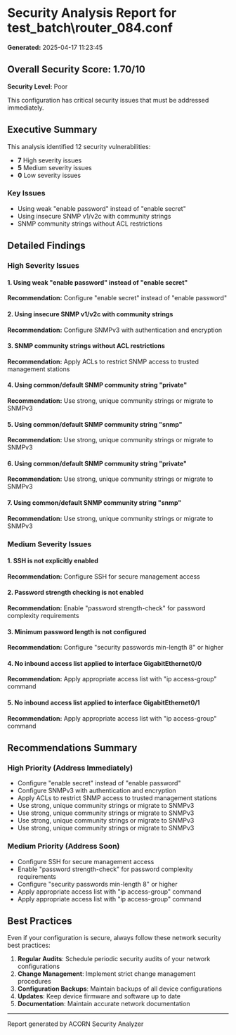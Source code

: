 # Security Analysis Report for test_batch\router_084.conf

**Generated:** 2025-04-17 11:23:45

## Overall Security Score: 1.70/10

**Security Level:** Poor

This configuration has critical security issues that must be addressed immediately.

## Executive Summary

This analysis identified 12 security vulnerabilities:
- **7** High severity issues
- **5** Medium severity issues
- **0** Low severity issues

### Key Issues

- Using weak "enable password" instead of "enable secret"
- Using insecure SNMP v1/v2c with community strings
- SNMP community strings without ACL restrictions

## Detailed Findings

### High Severity Issues

#### 1. Using weak "enable password" instead of "enable secret"

**Recommendation:** Configure "enable secret" instead of "enable password"

#### 2. Using insecure SNMP v1/v2c with community strings

**Recommendation:** Configure SNMPv3 with authentication and encryption

#### 3. SNMP community strings without ACL restrictions

**Recommendation:** Apply ACLs to restrict SNMP access to trusted management stations

#### 4. Using common/default SNMP community string "private"

**Recommendation:** Use strong, unique community strings or migrate to SNMPv3

#### 5. Using common/default SNMP community string "snmp"

**Recommendation:** Use strong, unique community strings or migrate to SNMPv3

#### 6. Using common/default SNMP community string "private"

**Recommendation:** Use strong, unique community strings or migrate to SNMPv3

#### 7. Using common/default SNMP community string "snmp"

**Recommendation:** Use strong, unique community strings or migrate to SNMPv3

### Medium Severity Issues

#### 1. SSH is not explicitly enabled

**Recommendation:** Configure SSH for secure management access

#### 2. Password strength checking is not enabled

**Recommendation:** Enable "password strength-check" for password complexity requirements

#### 3. Minimum password length is not configured

**Recommendation:** Configure "security passwords min-length 8" or higher

#### 4. No inbound access list applied to interface GigabitEthernet0/0

**Recommendation:** Apply appropriate access list with "ip access-group" command

#### 5. No inbound access list applied to interface GigabitEthernet0/1

**Recommendation:** Apply appropriate access list with "ip access-group" command

## Recommendations Summary

### High Priority (Address Immediately)

- Configure "enable secret" instead of "enable password"
- Configure SNMPv3 with authentication and encryption
- Apply ACLs to restrict SNMP access to trusted management stations
- Use strong, unique community strings or migrate to SNMPv3
- Use strong, unique community strings or migrate to SNMPv3
- Use strong, unique community strings or migrate to SNMPv3
- Use strong, unique community strings or migrate to SNMPv3

### Medium Priority (Address Soon)

- Configure SSH for secure management access
- Enable "password strength-check" for password complexity requirements
- Configure "security passwords min-length 8" or higher
- Apply appropriate access list with "ip access-group" command
- Apply appropriate access list with "ip access-group" command

## Best Practices

Even if your configuration is secure, always follow these network security best practices:

1. **Regular Audits**: Schedule periodic security audits of your network configurations
2. **Change Management**: Implement strict change management procedures
3. **Configuration Backups**: Maintain backups of all device configurations
4. **Updates**: Keep device firmware and software up to date
5. **Documentation**: Maintain accurate network documentation

---
Report generated by ACORN Security Analyzer
